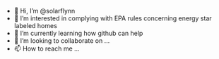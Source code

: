 - 👋 Hi, I’m @solarflynn
- 👀 I’m interested in complying with EPA rules concerning energy star labeled homes  
- 🌱 I’m currently learning how github can help 
- 💞️ I’m looking to collaborate on ...
- 📫 How to reach me ...

<!---
solarflynn/solarflynn is a ✨ special ✨ repository because its `README.md` (this file) appears on your GitHub profile.
You can click the Preview link to take a look at your changes.
--->
